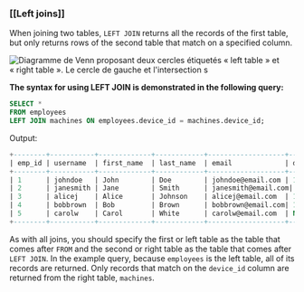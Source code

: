 ### [[Left joins]]

When joining two tables, `LEFT JOIN` returns all the records of the first table, but only returns rows of the second table that match on a specified column.

![Diagramme de Venn proposant deux cercles étiquetés « left table » et « right table ». Le cercle de gauche et l'intersection s](https://d3c33hcgiwev3.cloudfront.net/imageAssetProxy.v1/GsYCwSiOSMmymUqPUAQJ5w_5beed7e470c546fca088a83dfd9465f1_CS_R-080_Left-joins.png?expiry=1696291200000&hmac=x98Kto2G8eszozN5R-9MTdu9R4K9ORWbnGwuk5Y-WGA)

**The syntax for using LEFT JOIN is demonstrated in the following query:**

```sql
SELECT *
FROM employees
LEFT JOIN machines ON employees.device_id = machines.device_id;
```
Output:
```sql
+--------+-----------+-------------+------------+-------------------+--------------+-------------------+
| emp_id | username  | first_name  | last_name  | email             | device_id    | operating_system |
+--------+-----------+-------------+------------+-------------------+--------------+-------------------+
| 1      | johndoe   | John        | Doe        | johndoe@email.com | 101          | Windows 10       |
| 2      | janesmith | Jane        | Smith      | janesmith@email.com| 102          | macOS            |
| 3      | alicej    | Alice       | Johnson    | alicej@email.com  | 103          | Windows 7        |
| 4      | bobbrown  | Bob         | Brown      | bobbrown@email.com| 104          | Linux            |
| 5      | carolw    | Carol       | White      | carolw@email.com  | NULL         | NULL              |
+--------+-----------+-------------+------------+-------------------+--------------+-------------------+
```

As with all joins, you should specify the first or left table as the table that comes after `FROM` and the second or right table as the table that comes after `LEFT JOIN`. In the example query, because `employees` is the left table, all of its records are returned. Only records that match on the `device_id` column are returned from the right table, `machines`.
